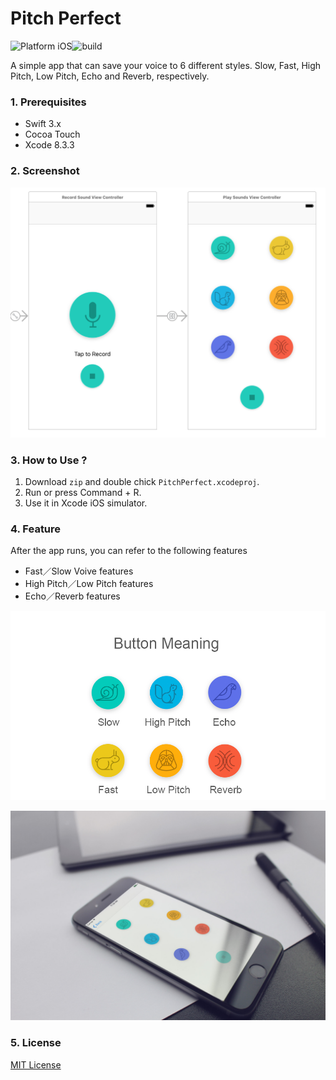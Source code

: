 # Pitch Perfect 

![Platform iOS](https://img.shields.io/badge/nanodegree-iOS-blue.svg)![build](https://img.shields.io/badge/build-passing-4BC51D.svg?style=flat)

A simple app that can save your voice to 6 different styles. Slow, Fast, High Pitch, Low Pitch, Echo and Reverb, respectively.

### 1. Prerequisites

+ Swift 3.x
+ Cocoa Touch
+ Xcode 8.3.3

### 2. Screenshot

![Pitch Perfect](assets/screenshot-2.png)

### 3. How to Use ?

1. Download `zip` and double chick `PitchPerfect.xcodeproj`.
2. Run or press Command + R.
3. Use it in Xcode iOS simulator.

### 4. Feature

After the app runs, you can refer to the following features

+ Fast／Slow Voive features
+ High Pitch／Low Pitch features
+ Echo／Reverb features

![Pitch Perfect](assets/screenshot-3.png)

![Pitch Perfect](assets/screenshot-1.jpg)

### 5. License

[MIT License](https://github.com/windmill0503/pitchPerfect/blob/master/LICENSE)
